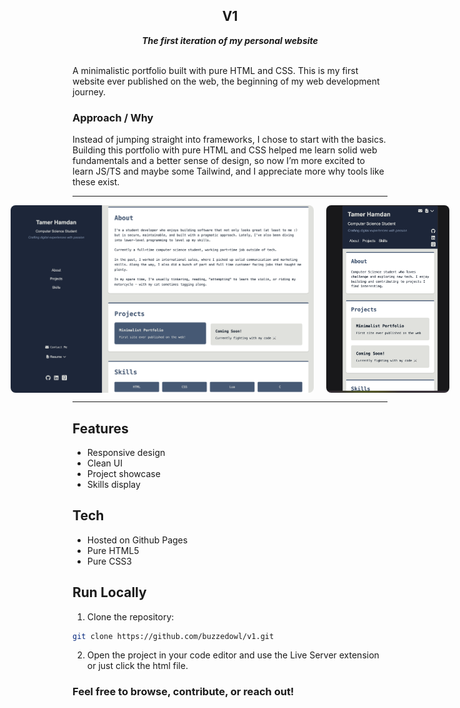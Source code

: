   <h2 align="center">V1</h2>
<div align="center">
  <em><strong>The first iteration of my personal website</strong></em>
</div>
<br>

A minimalistic portfolio built with pure HTML and CSS. This is my first website ever published on the web, the beginning of my web development journey.

### Approach / Why
Instead of jumping straight into frameworks, I chose to start with the basics. Building this portfolio with pure HTML and CSS helped me learn solid web fundamentals and a better sense of design, so now I’m more excited to learn JS/TS and maybe some Tailwind, and I appreciate more why tools like these exist.

---

<p align="center" style="display: flex; justify-content: center; gap: 20px; flex-wrap: nowrap;">
  <img src="https://github.com/TamerHamdan/repo-media/blob/main/portfolio/portfolio.png?raw=true" alt="Portfolio Desktop" height="300" style="border-radius: 8px;" />
  <img src="https://github.com/TamerHamdan/repo-media/blob/main/portfolio/portfolioMobile.png?raw=true" alt="Portfolio Mobile" height="300" style="border-radius: 8px;" />
</p>

---

## Features
- Responsive design
- Clean UI
- Project showcase
- Skills display

## Tech
- Hosted on Github Pages
- Pure HTML5
- Pure CSS3

## Run Locally 

1. Clone the repository:
```bash
git clone https://github.com/buzzedowl/v1.git
```

2. Open the project in your code editor and use the Live Server extension or just click the html file.

### Feel free to browse, contribute, or reach out! 
